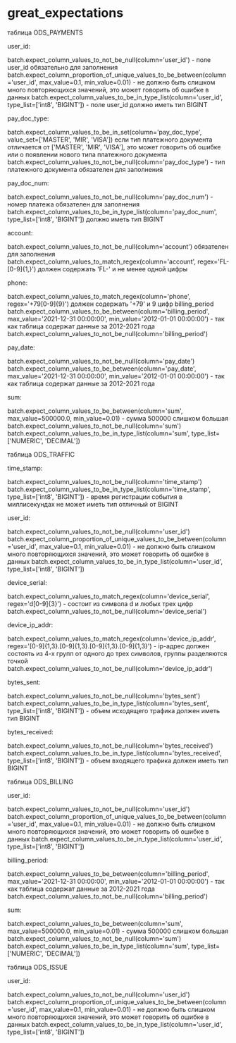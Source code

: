 # great_expectations

таблица ODS_PAYMENTS

user_id:

batch.expect_column_values_to_not_be_null(column='user_id')  - поле user_id обязательно для заполнения
batch.expect_column_proportion_of_unique_values_to_be_between(column='user_id', max_value=0.1, min_value=0.01) - не должно быть слишком много повторяющихся значений, это может говорить об ошибке в данных 
batch.expect_column_values_to_be_in_type_list(column='user_id', type_list=['int8', 'BIGINT']) - поле user_id должно иметь тип BIGINT

pay_doc_type:

batch.expect_column_values_to_be_in_set(column='pay_doc_type', value_set=['MASTER', 'MIR', 'VISA']) 
если тип платежного документа отличается от ['MASTER', 'MIR', 'VISA'], 
это может говорить об ошибке или о появлении нового типа платежного документа
batch.expect_column_values_to_not_be_null(column='pay_doc_type') - тип платежного документа обязателен для заполнения

pay_doc_num:

batch.expect_column_values_to_not_be_null(column='pay_doc_num') - номер платежа обязателен для заполнения
batch.expect_column_values_to_be_in_type_list(column='pay_doc_num', type_list=['int8', 'BIGINT']) должно иметь тип BIGINT

account:

batch.expect_column_values_to_not_be_null(column='account') обязателен для заполнения
batch.expect_column_values_to_match_regex(column='account', regex='FL-[0-9]{1,}') должен содержать 'FL-' и не менее одной цифры

phone:

batch.expect_column_values_to_match_regex(column='phone', regex='\+79[0-9]{9}') должен содержать '+79' и 9 цифр
billing_period
batch.expect_column_values_to_be_between(column='billing_period', max_value='2021-12-31 00:00:00', min_value='2012-01-01 00:00:00') - так как таблица содержат данные за 2012-2021 года
batch.expect_column_values_to_not_be_null(column='billing_period')

pay_date:

batch.expect_column_values_to_not_be_null(column='pay_date')
batch.expect_column_values_to_be_between(column='pay_date', max_value='2021-12-31 00:00:00', min_value='2012-01-01 00:00:00') - так как таблица содержат данные за 2012-2021 года

sum:

batch.expect_column_values_to_be_between(column='sum', max_value=500000.0, min_value=0.01) - сумма  500000 слишком большая
batch.expect_column_values_to_not_be_null(column='sum')
batch.expect_column_values_to_be_in_type_list(column='sum', type_list=['NUMERIC', 'DECIMAL'])


таблица ODS_TRAFFIC

time_stamp:

batch.expect_column_values_to_not_be_null(column='time_stamp')
batch.expect_column_values_to_be_in_type_list(column='time_stamp', type_list=['int8', 'BIGINT']) - время регистрации события в миллисекундах не может иметь тип отличный от BIGINT

user_id:

batch.expect_column_values_to_not_be_null(column='user_id')
batch.expect_column_proportion_of_unique_values_to_be_between(column='user_id', max_value=0.1, min_value=0.01) - не должно быть слишком много повторяющихся значений, это может говорить об ошибке в данных 
batch.expect_column_values_to_be_in_type_list(column='user_id', type_list=['int8', 'BIGINT'])

device_serial:

batch.expect_column_values_to_match_regex(column='device_serial', regex='d[0-9]{3}') - состоит из символа d и любых трех цифр
batch.expect_column_values_to_not_be_null(column='device_serial')

device_ip_addr:

batch.expect_column_values_to_match_regex(column='device_ip_addr', regex='[0-9]{1,3}.[0-9]{1,3}.[0-9]{1,3}.[0-9]{1,3}') - ip-адрес должен состоять из 4-х групп от одного до трех символов, группы разделяются точкой 
batch.expect_column_values_to_not_be_null(column='device_ip_addr')

bytes_sent:

batch.expect_column_values_to_not_be_null(column='bytes_sent')
batch.expect_column_values_to_be_in_type_list(column='bytes_sent', type_list=['int8', 'BIGINT']) - объем исходящего трафика должен иметь тип BIGINT

bytes_received:

batch.expect_column_values_to_not_be_null(column='bytes_received')
batch.expect_column_values_to_be_in_type_list(column='bytes_received', type_list=['int8', 'BIGINT']) - объем входящего трафика должен иметь тип BIGINT

таблица ODS_BILLING

user_id:

batch.expect_column_values_to_not_be_null(column='user_id')
batch.expect_column_proportion_of_unique_values_to_be_between(column='user_id', max_value=0.1, min_value=0.01) - не должно быть слишком много повторяющихся значений, это может говорить об ошибке в данных 
batch.expect_column_values_to_be_in_type_list(column='user_id', type_list=['int8', 'BIGINT'])

billing_period:

batch.expect_column_values_to_be_between(column='billing_period', max_value='2021-12-31 00:00:00', min_value='2012-01-01 00:00:00') - так как таблица содержат данные за 2012-2021 года
batch.expect_column_values_to_not_be_null(column='billing_period')

sum:

batch.expect_column_values_to_be_between(column='sum', max_value=500000.0, min_value=0.01) - сумма  500000 слишком большая
batch.expect_column_values_to_not_be_null(column='sum')
batch.expect_column_values_to_be_in_type_list(column='sum', type_list=['NUMERIC', 'DECIMAL'])

таблица ODS_ISSUE

user_id:

batch.expect_column_values_to_not_be_null(column='user_id')
batch.expect_column_proportion_of_unique_values_to_be_between(column='user_id', max_value=0.1, min_value=0.01) - не должно быть слишком много повторяющихся значений, это может говорить об ошибке в данных 
batch.expect_column_values_to_be_in_type_list(column='user_id', type_list=['int8', 'BIGINT'])
